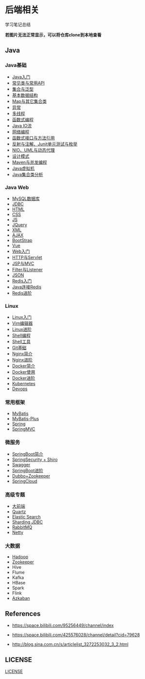 # 后端相关

学习笔记总结

**若图片无法正常显示，可以将仓库clone到本地查看**

## Java

### Java基础

-   [Java入门](./Java/Java-SE/000.md)
-   [常见类与常用API](./Java/Java-SE/001.md)
-   [集合与泛型](./Java/Java-SE/002.md)
-   [基本数据结构](./Java/Java-SE/003.md)
-   [Map与其它集合类](./Java/Java-SE/004.md)
-   [异常](./Java/Java-SE/005.md)
-   [多线程](./Java/Java-SE/006.md)
-   [函数式编程](./Java/Java-SE/007.md)
-   [Java IO流](./Java/Java-SE/008.md)
-   [网络编程](./Java/Java-SE/009.md)
-   [函数式接口与方法引用](./Java/Java-SE/010.md)
-   [反射与注解、Junit单元测试与枚举](./Java/Java-SE/011.md)
-   [NIO、UML与动态代理](./Java/Java-SE/012.md)
-   [设计模式](./Java/Java-SE/013.md)
-   [Maven与并发编程](./Java/Java-SE/014.md)
-   [Java虚拟机](./Java/Java-SE/015.md)
-   [Java集合类分析](./Java/Java-SE/016.md)

### Java Web

-   [MySQL数据库](./Java/Java-Web/数据库/MySQL/001.md)
-   [JDBC](./Java/Java-Web/数据库/MySQL/002.md)
-   [HTML](./Java/Java-Web/前端/基础/001.md)
-   [CSS](./Java/Java-Web/前端/基础/002.md)
-   [JS](./Java/Java-Web/前端/基础/003.md)
-   [JQuery](./Java/Java-Web/前端/框架/JQuery/001.md)
-   [XML](./Java/Java-Web/前端/基础/004.md)
-   [AJAX](./Java/Java-Web/前端/框架/JQuery/002.md)
-   [BootStrap](./Java/Java-Web/前端/框架/BootStrap/001.md)
-   [Vue](./Java/Java-Web/前端/框架/Vue/001.md)
-   [Web入门](./Java/Java-Web/后端/基础/001.md)
-   [HTTP与Servlet](./Java/Java-Web/后端/基础/002.md)
-   [JSP与MVC](./Java/Java-Web/后端/基础/003.md)
-   [Filter与Listener](./Java/Java-Web/后端/基础/004.md)
-   [JSON](./Java/Java-Web/数据库/Redis/001.md)
-   [Redis入门](./Java/Java-Web/数据库/Redis/002.md)
-   [Java连接Redis](./Java/Java-Web/数据库/Redis/003.md)
-   [Redis进阶](./Java/Java-Web/数据库/Redis/004.md)

### Linux

-   [Linux入门](./Java/Linux/系统/001.md)
-   [Vim编辑器](./Java/Linux/系统/002.md)
-   [Linux进阶](./Java/Linux/系统/003.md)
-   [Shell编程](./Java/Linux/Shell/001.md)
-   [Shell工具](./Java/Linux/Shell/002.md)
-   [Git基础](./Java/Linux/Git/001.md)
-   [Nginx简介](./Java/Linux/Nginx/001.md)
-   [Nginx进阶](./Java/Linux/Nginx/002.md)
-   [Docker简介](./Java/Linux/Docker/001.md)
-   [Docker使用](./Java/Linux/Docker/002.md)
-   [Docker进阶](./Java/Linux/Docker/003.md)
-   [Kubernetes](./Java/Linux/Docker/005.md)
-   [Devops](./Java/Linux/Docker/004.md)

### 常用框架

-   [MyBatis](./Java/Java-Web/后端/框架/MyBatis相关/001.md)
-   [MyBatis-Plus](./Java/Java-Web/后端/框架/MyBatis相关/002.md)
-   [Spring](./Java/Java-Web/后端/框架/Spring相关/001.md)
-   [SpringMVC](./Java/Java-Web/后端/框架/Spring相关/002.md)

### 微服务

-   [SpringBoot简介](./Java/Java-Web/后端/微服务/001.md)
-   [SpringSecurity + Shiro](./Java/Java-Web/后端/微服务/002.md)
-   [Swagger](./Java/Java-Web/后端/微服务/003.md)
-   [SpringBoot进阶](./Java/Java-Web/后端/微服务/004.md)
-   [Dubbo+Zookeeper](./Java/Java-Web/后端/微服务/005.md)
-   [SpringCloud](./Java/Java-Web/后端/微服务/006.md)


### 高级专题

-   [大前端](./Java/Java-Web/前端/基础/005.pdf)
-   [Quartz](./Java/Java-Web/后端/微服务/007.md)
-   [Elastic Search](./Java/Java-Web/后端/微服务/008.md)
-   [Sharding JDBC](./Java/Java-Web/数据库/MySQL/003.md)
-   [RabbitMQ](./Java/Java-Web/后端/微服务/009.md)
-   [Netty](./Java/Java-Web/后端/微服务/010.md)

### 大数据

- [Hadoop](./Java/大数据/002.pdf)
- [Zookeeper](./Java/大数据/003.pdf)
- Hive
- Flume
- Kafka
- HBase
- Spark
- Flink
- [Azkaban](./Java/大数据/001.md)

## References

-   https://space.bilibili.com/95256449/channel/index

-   https://space.bilibili.com/425576028/channel/detail?cid=79628

-   http://blog.sina.com.cn/s/articlelist_3272253032_3_2.html

## LICENSE

[LICENSE](./LICENSE)

